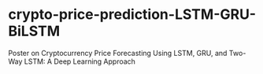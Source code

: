 # crypto-price-prediction-LSTM-GRU-BiLSTM
Poster on Cryptocurrency Price Forecasting Using LSTM, GRU, and Two-Way LSTM: A Deep Learning Approach
